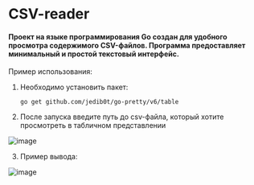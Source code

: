 
# CSV-reader
#### Проект на языке программирования Go создан для удобного просмотра содержимого CSV-файлов. Программа предоставляет минимальный и простой текстовый интерфейс.

Пример использования:
1. Необходимо установить пакет:

   `go get github.com/jedib0t/go-pretty/v6/table`
 
 2. После запуска введите путь до csv-файла, который хотите просмотреть в табличном представлении

![image](https://github.com/Saveliy12/cvs_reader/assets/104260621/1324047a-c5f7-4e72-9f7c-8752d90e6491)

3. Пример вывода:

![image](https://github.com/Saveliy12/cvs_reader/assets/104260621/4cc52b4b-0cfc-4994-ad7b-c35615121b92)


